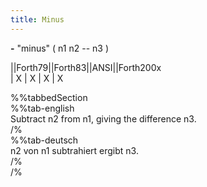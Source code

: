 ```yaml
---
title: Minus
---
```

__-__ "minus" ( n1 n2 -- n3 )  
  
  
  
||Forth79||Forth83||ANSI||Forth200x  
|    X    |   X    |  X  |    X  
  
  
  
%%tabbedSection  
%%tab-english  
Subtract n2 from n1, giving the difference n3.  
/%  
%%tab-deutsch  
n2 von n1 subtrahiert ergibt n3.  
/%  
/%  
